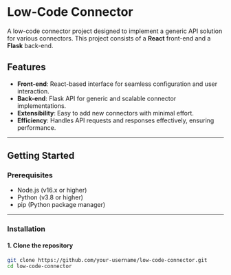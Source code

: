 # Low-Code Connector

A low-code connector project designed to implement a generic API solution for various connectors. This project consists of a **React** front-end and a **Flask** back-end.

## Features

- **Front-end**: React-based interface for seamless configuration and user interaction.
- **Back-end**: Flask API for generic and scalable connector implementations.
- **Extensibility**: Easy to add new connectors with minimal effort.
- **Efficiency**: Handles API requests and responses effectively, ensuring performance.

---

## Getting Started

### Prerequisites

- Node.js (v16.x or higher)
- Python (v3.8 or higher)
- pip (Python package manager)

---

### Installation

#### 1. Clone the repository
```bash
git clone https://github.com/your-username/low-code-connector.git
cd low-code-connector
